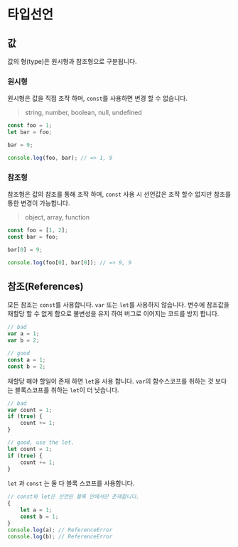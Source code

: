 # 타입선언

## 값
값의 형(type)은 원시형과 참조형으로 구분됩니다.

### 원시형
원시형은 값을 직접 조작 하며, `const`를 사용하면 변경 할 수 없습니다.

> string, number, boolean, null, undefined
```js
const foo = 1;
let bar = foo;

bar = 9;

console.log(foo, bar); // => 1, 9
```

### 참조형
참조형은 값의 참조를 통해 조작 하며, `const` 사용 시 선언값은 조작 할수 없지만 참조를 통한 변경이 가능합니다.

> object, array, function
```js
const foo = [1, 2];
const bar = foo;

bar[0] = 9;

console.log(foo[0], bar[0]); // => 9, 9
```

## 참조(References)
모든 참조는 `const`를 사용합니다. `var` 또는 `let`를 사용하지 않습니다.
변수에 참조값을 재할당 할 수 없게 함으로 불변성을
유지 하여 버그로 이어지는 코드를 방지 합니다.
```js
// bad
var a = 1;
var b = 2;

// good
const a = 1;
const b = 2;
```

재할당 해야 할일이 존재 하면 `let`을 사용 합니다.
`var`의 함수스코프를 취하는 것 보다는 블록스코프를 취하는 `let`이 더 낫습니다.
```js
// bad
var count = 1;
if (true) {
    count += 1;
}

// good, use the let.
let count = 1;
if (true) {
    count += 1;
}
```

`let` 과 `const` 는 둘 다 블록 스코프를 사용합니다.
```js
// const와 let은 선언된 블록 안에서만 존재합니다.
{
    let a = 1;
    const b = 1;
}
console.log(a); // ReferenceError
console.log(b); // ReferenceError
```